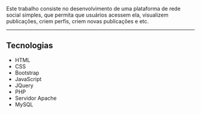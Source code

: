 Este trabalho consiste no desenvolvimento de uma plataforma de rede social simples, que permita que usuários acessem ela, visualizem publicações, criem perfis, criem novas publicações e etc.

---

## Tecnologias
- HTML
- CSS
- Bootstrap
- JavaScript
- JQuery
- PHP
- Servidor Apache
- MySQL
